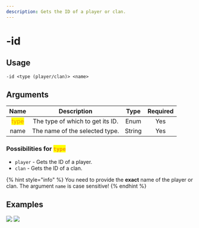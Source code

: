 ```yaml
---
description: Gets the ID of a player or clan.
---
```


# -id

## Usage

```
-id <type (player/clan)> <name>
```

## Arguments

| Name                                    | Description                      | Type   | Required |
| :-------------------------------------: | :------------------------------: | :----: | :------: |
| <mark style="color:#FA9405">type</mark> | The type of which to get its ID. | Enum   | Yes      |
| name                                    | The name of the selected type.   | String | Yes      |

### Possibilities for <mark style="color:#FA9405">`type`</mark>

- `player` - Gets the ID of a player.
- `clan` - Gets the ID of a clan.

{% hint style="info" %}
You need to provide the **exact** name of the player or clan. The argument `name` is case sensitive!
{% endhint %}

## Examples

![](https://user-images.githubusercontent.com/111157596/258177993-69b27ae6-25ab-44fa-b95b-500e9f62abc0.png)
![](https://user-images.githubusercontent.com/111157596/258178024-2fede23f-9a4d-481e-a3c5-87fb35b03be8.png)